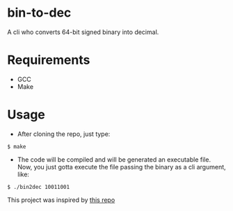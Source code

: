 # bin-to-dec
<p>A cli who converts 64-bit signed binary into decimal.</p>

# Requirements
- GCC
- Make

# Usage
- After cloning the repo, just type: </br>
```
$ make
```

- The code will be compiled and will be generated an executable file. Now, you just gotta execute the file passing the binary as a cli argument, like:
```
$ ./bin2dec 10011001
```

This project was inspired by [this repo](https://github.com/florinpop17/app-ideas/blob/master/Projects/1-Beginner/Bin2Dec-App.md)
